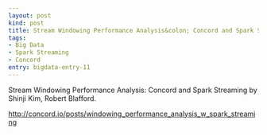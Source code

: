 ```yaml
---
layout: post
kind: post
title: Stream Windowing Performance Analysis&colon; Concord and Spark Streaming
tags:
- Big Data
- Spark Streaming
- Concord
entry: bigdata-entry-11
---
```


<p>Stream Windowing Performance Analysis: Concord and Spark Streaming by Shinji Kim, Robert Blafford.</p>
<p><a href="http://concord.io/posts/windowing_performance_analysis_w_spark_streaming" target="_blank">http://concord.io/posts/windowing_performance_analysis_w_spark_streaming</a></p>
